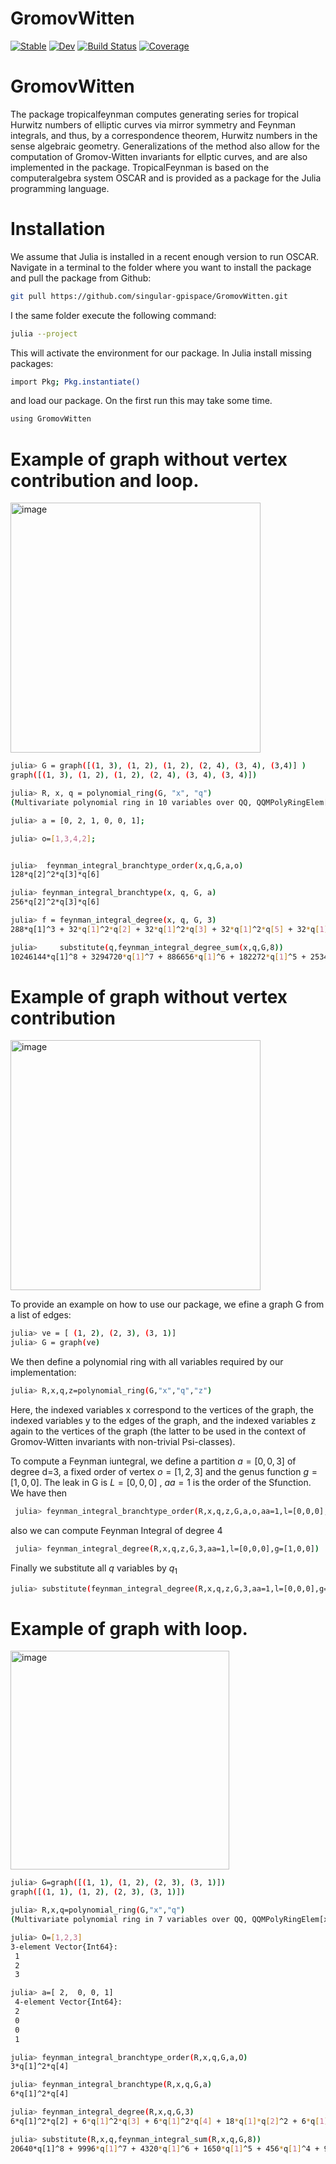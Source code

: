 # GromovWitten

[![Stable](https://img.shields.io/badge/docs-stable-blue.svg)](https://github.com/singular-gpispace/tropicalfeynman/stable/)
[![Dev](https://img.shields.io/badge/docs-dev-blue.svg)](https://github.com/singular-gpispace/tropicalfeynman/dev/)
[![Build Status](https://github.com/singular-gpispace/tropicalfeynman/actions/workflows/CI.yml/badge.svg?branch=main)](https://github.com/singular-gpispace/tropicalfeynman/actions/workflows/CI.yml?query=branch%3Amain)
[![Coverage](https://codecov.io/gh/singular-gpispace/tropicalfeynman.jl/branch/main/graph/badge.svg)](https://codecov.io/gh/singular-gpispace/tropicalfeynman.jl)

# GromovWitten

The package tropicalfeynman computes generating series for tropical Hurwitz numbers of elliptic curves via mirror symmetry and Feynman integrals, and thus, by a correspondence theorem, Hurwitz numbers in the sense algebraic geometry. Generalizations of the method also allow for the computation of Gromov-Witten invariants for ellptic curves, and are also implemented in the package. TropicalFeynman is based on the computeralgebra system OSCAR and is provided as a package for the Julia programming language.

# Installation

We assume that Julia is installed in a recent enough version to run OSCAR. Navigate in a terminal to the folder where you want to install the package and pull the package from Github:

```bash
git pull https://github.com/singular-gpispace/GromovWitten.git
```

I the same folder execute the following command:

```bash
julia --project
```

This will activate the environment for our package. In Julia install missing packages:

```bash
import Pkg; Pkg.instantiate()
```

and load our package. On the first run this may take some time.

```bash
using GromovWitten  
```

# Example of graph without vertex contribution and loop.

<img width="400" alt="image" src="https://github.com/singular-gpispace/GromovWitten/assets/46294807/0b1f5684-3550-41ea-9722-8403cd96ed35">

```bash
julia> G = graph([(1, 3), (1, 2), (1, 2), (2, 4), (3, 4), (3,4)] )
graph([(1, 3), (1, 2), (1, 2), (2, 4), (3, 4), (3, 4)])
```
```bash
julia> R, x, q = polynomial_ring(G, "x", "q")
(Multivariate polynomial ring in 10 variables over QQ, QQMPolyRingElem[x[1], x[2], x[3],x[4]], QQMPolyRingElem[q[1], q[2],q[3], q[4], q[5], q[6]])
```
```bash
julia> a = [0, 2, 1, 0, 0, 1];
```
```bash
julia> o=[1,3,4,2];
```

```bash

julia>  feynman_integral_branchtype_order(x,q,G,a,o) 
128*q[2]^2*q[3]*q[6]
```

```bash
julia> feynman_integral_branchtype(x, q, G, a)  
256*q[2]^2*q[3]*q[6]
```
```bash
julia> f = feynman_integral_degree(x, q, G, 3)
288*q[1]^3 + 32*q[1]^2*q[2] + 32*q[1]^2*q[3] + 32*q[1]^2*q[5] + 32*q[1]^2*q[6] + 8*q[1]*q[2]*q[5] + 8*q[1]*q[2]*q[6] + 8*q[1]*q[3]*q[5] + 8*q[1]*q[3]*q[6] + 24*q[2]^3 + 152*q[2]^2*q[3] + 8*q[2]^2*q[5] + 8*q[2]^2*q[6] + 152*q[2]*q[3]^2 + 32*q[2]*q[3]*q[5] + 32*q[2]*q[3]*q[6] + 32*q[2]*q[4]^2 + 8*q[2]*q[4]*q[5] + 8*q[2]*q[4]*q[6] + 8*q[2]*q[5]^2 + 32*q[2]*q[5]*q[6] + 8*q[2]*q[6]^2 + 24*q[3]^3 + 8*q[3]^2*q[5] + 8*q[3]^2*q[6] + 32*q[3]*q[4]^2 + 8*q[3]*q[4]*q[5] + 8*q[3]*q[4]*q[6] + 8*q[3]*q[5]^2 + 32*q[3]*q[5]*q[6] + 8*q[3]*q[6]^2 + 288*q[4]^3 + 32*q[4]^2*q[5] + 32*q[4]^2*q[6] + 24*q[5]^3 + 152*q[5]^2*q[6] + 152*q[5]*q[6]^2 + 24*q[6]^3
```
```bash
julia>     substitute(q,feynman_integral_degree_sum(x,q,G,8))
10246144*q[1]^8 + 3294720*q[1]^7 + 886656*q[1]^6 + 182272*q[1]^5 + 25344*q[1]^4 + 1792*q[1]^3 + 32*q[1]^2
```
# Example of graph without vertex contribution

<img width="400" alt="image" src="https://github.com/singular-gpispace/GromovWitten/assets/46294807/e5ed2790-64f4-4853-a99c-61b082ddfd73">

To provide an example on how to use our package, we efine a graph G from a list of edges:

```bash
julia> ve = [ (1, 2), (2, 3), (3, 1)]  
julia> G = graph(ve)
```
We then define a polynomial ring with all variables required by our implementation:

```bash
julia> R,x,q,z=polynomial_ring(G,"x","q","z")
```


Here, the indexed variables x correspond to the vertices of the graph, the indexed variables y to the edges of the graph, and the indexed variables z again to the vertices of the graph (the latter to be used in the context of Gromov-Witten invariants with non-trivial Psi-classes).

To compute a Feynman iuntegral, we define a partition  $a=[0,0,3]$  of degree d=3, a fixed order of vertex $o=[1,2,3]$ and the genus function $g=[1,0,0]$. The leak in G is $L=[0,0,0]$ , $aa=1$ is the order of the Sfunction. We have then

```bash
 julia> feynman_integral_branchtype_order(R,x,q,z,G,a,o,aa=1,l=[0,0,0],g=[1,0,0])
```

also we can compute Feynman Integral of degree 4

```bash
 julia> feynman_integral_degree(R,x,q,z,G,3,aa=1,l=[0,0,0],g=[1,0,0])
```

Finally we substitute all $q$  variables by $q_{1}$

```bash
julia> substitute(feynman_integral_degree(R,x,q,z,G,3,aa=1,l=[0,0,0],g=[1,0,0]))
```
# Example of graph with loop.
<img width="350" alt="image" src="https://github.com/singular-gpispace/GromovWitten/assets/46294807/ac17a579-426c-4d16-b652-19cb393d620e">

```bash
julia> G=graph([(1, 1), (1, 2), (2, 3), (3, 1)])
graph([(1, 1), (1, 2), (2, 3), (3, 1)])
```

```bash
julia> R,x,q=polynomial_ring(G,"x","q")
(Multivariate polynomial ring in 7 variables over QQ, QQMPolyRingElem[x[1], x[2], x[3]], QQMPolyRingElem[q[1], q[2], q[3], q[4]])
```

```bash
julia> O=[1,2,3]  
3-element Vector{Int64}:
 1
 2
 3
```

```bash
julia> a=[ 2,  0, 0, 1]
 4-element Vector{Int64}:
 2
 0
 0
 1
```

```bash
julia> feynman_integral_branchtype_order(R,x,q,G,a,O)
3*q[1]^2*q[4]
```

```bash
julia> feynman_integral_branchtype(R,x,q,G,a)  
6*q[1]^2*q[4]
```

```bash
julia> feynman_integral_degree(R,x,q,G,3)
6*q[1]^2*q[2] + 6*q[1]^2*q[3] + 6*q[1]^2*q[4] + 18*q[1]*q[2]^2 + 6*q[1]*q[2]*q[3] + 6*q[1]*q[2]*q[4] + 18*q[1]*q[3]^2 + 6*q[1]*q[3]*q[4] + 18*q[1]*q[4]^2
```

```bash
julia> substitute(R,x,q,feynman_integral_sum(R,x,q,G,8))
20640*q[1]^8 + 9996*q[1]^7 + 4320*q[1]^6 + 1650*q[1]^5 + 456*q[1]^4 + 90*q[1]^3 + 6*q[1]^2
```

